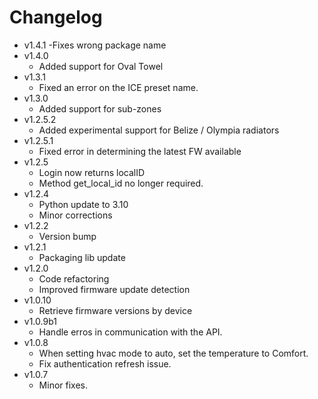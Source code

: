 # Changelog

- v1.4.1
  -Fixes wrong package name
- v1.4.0
  - Added support for Oval Towel
- v1.3.1
  - Fixed an error on the ICE preset name.
- v1.3.0
  - Added support for sub-zones
- v1.2.5.2
  - Added experimental support for Belize / Olympia radiators
- v1.2.5.1
  - Fixed error in determining the latest FW available
- v1.2.5
  - Login now returns localID
  - Method get_local_id no longer required.
- v1.2.4
  - Python update to 3.10
  - Minor corrections
- v1.2.2
  - Version bump
- v1.2.1
  - Packaging lib update
- v1.2.0
  - Code refactoring
  - Improved firmware update detection
- v1.0.10
  - Retrieve firmware versions by device
- v1.0.9b1
  - Handle erros in communication with the API.
- v1.0.8
  - When setting hvac mode to auto, set the temperature to Comfort.
  - Fix authentication refresh issue.
- v1.0.7
  - Minor fixes.
